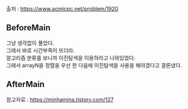 출처 : https://www.acmicpc.net/problem/1920

## BeforeMain
그냥 생각없이 풀었다.<br>
그래서 바로 시간부족이 뜨더라.<br>
알고리즘 분류를 보니까 이진탐색을 이용하라고 나와있었다.<br>
그래서 arrayN을 정렬을 우선 한 다음에 이진탐색을 사용을 해야겠다고 결론냈다.

## AfterMain
참고자료 : https://minhamina.tistory.com/127